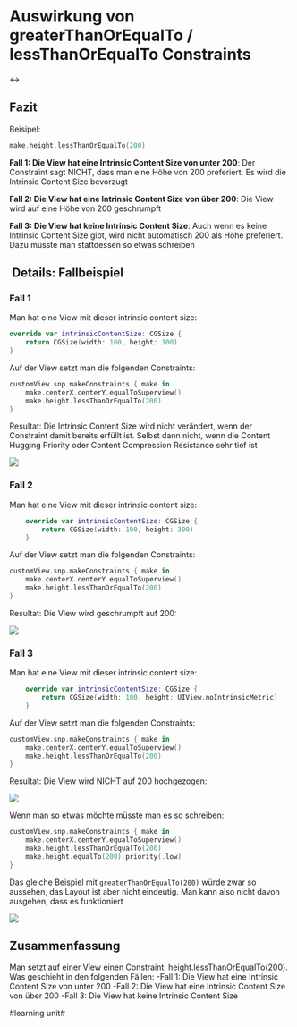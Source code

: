 # Auswirkung von greaterThanOrEqualTo / lessThanOrEqualTo Constraints
↔️

## Fazit

Beisipel: 

```swift
make.height.lessThanOrEqualTo(200)
```

**Fall 1: Die View hat eine Intrinsic Content Size von unter 200**: Der Constraint sagt NICHT, dass man eine Höhe von 200 preferiert. Es wird die Intrinsic Content Size bevorzugt

**Fall 2: Die View hat eine Intrinsic Content Size von über 200**: Die View wird auf eine Höhe von 200 geschrumpft

**Fall 3: Die View hat keine Intrinsic Content Size**: Auch wenn es keine Intrinsic Content Size gibt, wird nicht automatisch 200 als Höhe preferiert. Dazu müsste man stattdessen so etwas schreiben

##  Details: Fallbeispiel


### Fall 1

Man hat eine View mit dieser intrinsic content size:

```swift
override var intrinsicContentSize: CGSize {
    return CGSize(width: 100, height: 100)
}
```

Auf der View setzt man die folgenden Constraints:

```swift
customView.snp.makeConstraints { make in
    make.centerX.centerY.equalToSuperview()
    make.height.lessThanOrEqualTo(200)
}
```

Resultat:  Die Intrinsic Content Size wird nicht verändert, wenn der Constraint damit bereits erfüllt ist. Selbst dann nicht, wenn die Content Hugging Priority oder Content Compression Resistance sehr tief ist

![][image-1]

### Fall 2

Man hat eine View mit dieser intrinsic content size:

```swift
    override var intrinsicContentSize: CGSize {
        return CGSize(width: 100, height: 300)
    }
```

Auf der View setzt man die folgenden Constraints:

```swift
customView.snp.makeConstraints { make in
    make.centerX.centerY.equalToSuperview()
    make.height.lessThanOrEqualTo(200)
}
```

Resultat: Die View wird geschrumpft auf 200:

![][image-2]

### Fall 3

Man hat eine View mit dieser intrinsic content size:

```swift
    override var intrinsicContentSize: CGSize {
        return CGSize(width: 100, height: UIView.noIntrinsicMetric)
    }
```

Auf der View setzt man die folgenden Constraints:

```swift
customView.snp.makeConstraints { make in
    make.centerX.centerY.equalToSuperview()
    make.height.lessThanOrEqualTo(200)
}
```

Resultat: Die View wird NICHT auf 200 hochgezogen:

![][image-3]

Wenn man so etwas möchte müsste man es so schreiben:

```swift
customView.snp.makeConstraints { make in
    make.centerX.centerY.equalToSuperview()
    make.height.lessThanOrEqualTo(200)
    make.height.equalTo(200).priority(.low)
}
```


Das gleiche Beispiel mit `greaterThanOrEqualTo(200)` würde zwar so aussehen, das Layout ist aber nicht eindeutig. Man kann also nicht davon ausgehen, dass es funktioniert

![][image-4]

## Zusammenfassung
Man setzt auf einer View einen Constraint: height.lessThanOrEqualTo(200). Was geschieht in den folgenden Fällen:
-Fall 1: Die View hat eine Intrinsic Content Size von unter 200
-Fall 2: Die View hat eine Intrinsic Content Size von über 200
-Fall 3: Die View hat keine Intrinsic Content Size

[image-1]:	assets/simulator_screenshot_8BE7C333-98A3-4756-8431-0B8495308868.png
[image-2]:	assets/simulator_screenshot_A965F4FA-F34E-43F3-A600-62B26CE83F2E.png
[image-3]:	assets/simulator_screenshot_265862E0-7C3B-4406-AA8A-D2FFDBA04D25.png
[image-4]:	assets/simulator_screenshot_14C55876-9063-4FE2-A0B7-195938ECAF53.png

#learning unit#